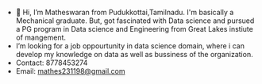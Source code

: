 - 👋 Hi, I’m Matheswaran from Pudukkottai,Tamilnadu. I'm basically a Mechanical graduate. But, got fascinated with Data science and pursued a PG program in Data science and Engineering
 from Great Lakes instiute of mangement. 
- I’m looking for a job oppourtunity in data science domain, where i can develop my knowledge on data as well as bussiness of the organization.
- Contact: 8778453274
- Email: mathes231198@gmail.com

<!---
mathes3/mathes3 is a ✨ special ✨ repository because its `README.md` (this file) appears on your GitHub profile.
You can click the Preview link to take a look at your changes.
--->
